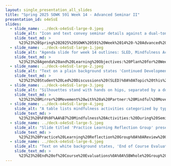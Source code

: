 ```yaml
---
layout: single_presentation_all_slides
title: "Spring 2025 SOWK 591 Week 14 - Advanced Seminar II"
presentation_id: o4eSsE
slides:
  - slide_name: ../deck-o4eSsE-large-0.jpeg
    slide_alt: "Icon and text convey seminar details against a dual-toned background. Text reads: “Practicum Seminar II, Week 14 for SOWK 591.1.” Bottom text: 'Jacob Campbell, Ph.D. LICSW at Heritage University.'"
    slide_text_md: >
      %23%23%20Spring%202025%20SOWK%20591%20Week%2014%20-%20Advanced%20Seminar%20II%0A%0Atitle:%20Spring%202025%20SOWK%20591%20Week%2014%20-%20Advanced%20Seminar%20II%0Adate:%202025-04-25%2010:12:03%0Alocation:%20Heritage%20University%0Atags:%0A%20%20-%20Heritage%20University%0A%20%20-%20MSW%20Program%0A%20%20-%20SOWK%20591%0Apresentation_video:%20%3E%0A%20%20%22%22%0Adescription:%20%3E%0A%0AWeek%2014%20for%20SOWK%20591%20is%20synchronous,%20with%20class%20on%20Saturday%20(04/26/25).%20Students%20will%20reflect%20on%20their%20practicum%20experience%20in%20their%20journals.%20During%20class,%20we%20will%20have%20a%20student-led%20discussion%20regarding%20professional%20development,%20engage%20in%20mindfulness%20through%20mindful%20movement,%20participate%20in%20a%20group%20reflecting%20on%20their%20practice,%20and%20complete%20end%20of%20year%20evaluations.%20The%20following%20is%20the%20agenda:%0A%0A-%20SLED:%20Continued%20Development%20(Professional%20and%20Self)%20%0A-%20Mindfulness%20activity%0A-%20Practice%20Learning%20Reflection%20Group%0A-%20End%20of%20semester%20evaluation%0A%0AThe%20learning%20objectives%20this%20week%20include:%0A%0A-%20Students%20will%20provide%20feedback%20to%20help%20guide%20this%20course.%0A-%20Students%20will%20recognize%20the%20shared%20experiences%20of%20peers%20in%20their%20practicum%20and%20be%20able%20to%20use%20the%20group%20as%20a%20method%20for%20sharing%20and%20problem-solving.%0A-%20Students%20will%20analyze%20their%20practicum%20experience,%20reflecting%20on%20how%20it%20connects%20to%20their%20development%20and%20demonstration%20of%20competence.%0A-%20Students%20will%20actively%20practice%20a%20mindfulness%20activity.%0A-%20Students%20consider%20continued%20development%20and%20its%20application%20to%20practice.%0A%0A
  - slide_name: ../deck-o4eSsE-large-1.jpeg
    slide_alt: "Agenda slide for week 14 outlines: SLED, Mindfulness Activity, Practice Learning Reflection Group, End of course evaluation. Learning objectives include feedback, shared experiences, practicum analysis, mindfulness, and development application."
    slide_text_md: >
      %23%23%20Agenda%20and%20Learning%20Objectives:%20Plan%20for%20Week%2014%0A%0AThe%20following%20is%20the%20agenda:%0A%0A-%20SLED:%20Continued%20Development%20(Professional%20and%20Self)%20%0A-%20Mindfulness%20activity%0A-%20Practice%20Learning%20Reflection%20Group%0A-%20End%20of%20semester%20evaluation%0A%0AThe%20learning%20objectives%20this%20week%20include:%0A%0A-%20Students%20will%20provide%20feedback%20to%20help%20guide%20this%20course.%0A-%20Students%20will%20recognize%20the%20shared%20experiences%20of%20peers%20in%20their%20practicum%20and%20be%20able%20to%20use%20the%20group%20as%20a%20method%20for%20sharing%20and%20problem-solving.%0A-%20Students%20will%20analyze%20their%20practicum%20experience,%20reflecting%20on%20how%20it%20connects%20to%20their%20development%20and%20demonstration%20of%20competence.%0A-%20Students%20will%20actively%20practice%20a%20mindfulness%20activity.%0A-%20Students%20consider%20continued%20development%20and%20its%20application%20to%20practice.%0A%0A
  - slide_name: ../deck-o4eSsE-large-2.jpeg
    slide_alt: "Text on a plain background states 'Continued Development (Professional and Self)' with a button below labeled 'Student Led Discussion.' The context is a presentation slide."
    slide_text_md: >
      %23%23%20Student%20Led%20Discussions%20(SLED)%0A%0ATopic%20this%20week%20is%20**Continued%20Development%20(Professional%20and%20Self)**%0A%0A%5BWhole%20Group%20Activity%5D%20Give%20selected%20students%20opportunity%20to%20facilitate%20presentation/discussion%20regarding%20topic.%0A%0A
  - slide_name: ../deck-o4eSsE-large-3.jpeg
    slide_alt: "Silhouettes stand with hands on hips, separated by a dotted line. Text reads, 'Mirror Movement with a Partner, Mindful Movement / Flow Activity' and in the corner, '(Bennett, n.d.).'"
    slide_text_md: >
      %23%23%20Mirror%20Movement%20with%20a%20Partner:%20Mindful%20Movement%20/%20Flow%0A%3E%20Bennett%20describes%20this%20activity%20we%20are%20going%20to%20do%20do%20as%20behavioral%20mirroring%20and%20a%20way%20of%20enhancing%20empathy.%0A%0A%5BSmall%20Group%20Activity%5D%20Movement%20with%20a%20Partner%0A%0APlease%20find%20a%20partner%20and%20designate%20one%20person%20as%20for%20the%20%22A%22%20role%20and%20the%20other%20person%20for%20the%20%22B%22%20role.%0A%0A(Pause%20to%20allow%20time%20for%20participants%20to%20find%20partners)%0A%0AThis%20activity%20is%20one%20in%20which%20you%20will%20mirror%20the%20other.%20If%20you%20are%20leading,%20make%20sure%20to%20make%20your%20movements%20as%20if%20you%20are%20in%20slow%20motion.%20If%20you%20are%20mirroring%20the%20other%20person,%20remember%20that%20you%20should%20be%20looking%20at%20the%20other%20person%20and%20moving%20your%20face%20just%20as%20they%20do%20%E2%80%93%20but%20as%20if%20in%20a%20mirror.%20It%20may%20help%20to%20pretend%20that%20there%20is%20a%20mirror%20in%20front%20of%20you,%20so%20if%20the%20leader%20closes%20their%20left%20eye,%20your%20close%20your%20right%20eye.%20This%20is%20not%20Simon%20Says%20where%20you%20do%20what%20the%20other%20person%20does%20afterwards%20%E2%80%93%20your%20goal%20as%20a%20mirrored%20image%20is%20to%20make%20the%20action%20at%20the%20same%20time%20they%20are%20doing%20it.%0A%0A(Pause)%0A%0APerson%20A,%20you%20will%20start%20as%20the%20leader.%20Move%20you%20face,%20and%20only%20your%20face,%20in%20slow%20motion.%20Try%20making%20different%20facial%20movements%20or%20displaying%20different%20emotions.%20Person%20B,%20mirror%20the%20facial%20expressions%20of%20Person%20A.%0A%0A(Allow%201%20minute)%0A%0ANext,%20Person%20B,%20you%20are%20the%20leader.%20Person%20A,%20you%20must%20mirror%20Person%20B's%20face.%0A%0A(Allow%2030%20seconds).%0A%0ANext,%20Person%20B%20you%20are%20still%20the%20leader.%20This%20time,%20you%20may%20move%20your%20arms,%20legs,%20and%20torso%20as%20well.%20Again,%20move%20slowly!%20Person%20A,%20continue%20to%20mirror%20Person%20B's%20movements.%0A%0A(Allow%201%20minute)%0A%0ANow%20switch%20%E2%80%93%20Person%20A%20you%20can%20lead,%20moving%20your%20entire%20body.%20Person%20B,%20mirror%20their%20movements%20in%20real%20time.%0A%0A(Allow%2030%20seconds).%0A%0A%3Cdiv%20style%3D%22text-align:%20center%22%20markdown%3D%221%22%3E%0AReference%0A%3C/div%3E%0A%3Cdiv%20style%3D%22margin:%200%200%200%202em;%20text-indent:%20-2em;%22%20markdown%3D%221%22%3E%0A%0ABennett,%20A.%20(n.d.)%20Enhancing%20empathy%20through%20behavioral%20mirroring:%20A%205-minute%20experiential%20activity.%20_The%20Hub%20of%20the%20Management%20%26%20Organizational%20Behavior%20Teaching%20Society_.%20%3Chttps://hub.mobts.org/enhancing-empathy-through-behavioral-mirroring-a-5-minute-experiential-activity/%3E%0A%0A%3C/div%3E%0A%0A
  - slide_name: ../deck-o4eSsE-large-4.jpeg
    slide_alt: "A table lists mindfulness activities categorized by type. Activities include box breathing, guided meditation, sensory grounding, mindful movement, creative activities, and reflection exercises, designed for Seminar I & II. A lotus graphic decorates the side."
    slide_text_md: >
      %23%23%20%F0%9F%AA%B7%20Mindfulness%20Activities:%20During%20Seminar%20I%20%26%20II%0A%3E%20We%20have%20done%20a%20lot%20of%20activities%20this%20year%20between%20the%20two%20seminar%20sections.%20They%20include:%0A%0A-%20**Breathing%20Practices**%0A%20%20-%20*Box%20Breathing*%20(Fall%202024,%20Week%2001)%0A%20%20-%20*Whale%20Breath*%20(Spring%202025,%20Week%2007)%0A%0A-%20**Guided%20Meditation**%0A%20%20-%20*Walking%20Down%20the%20Spiral%20Stairs*%20(Fall%202024,%20Week%2003)%20%E2%80%94%20from%20*DBT%20Skills%20Training%20Manual*%0A%20%20-%20*5%20Senses%20Activity*%20(Fall%202024,%20Week%2005)%0A%20%20-%20*Wheel%20of%20Awareness%20%26%20Plane%20of%20Possibility*%20(Fall%202024,%20Week%2007)%20%E2%80%94%20by%20*Dr.%20Dan%20Siegel*%0A%0A-%20**Sensory%20Grounding**%0A%20%20-%20*Taste%20and%20Smell*%20(Spring%202025,%20Week%2005)%20%E2%80%94%20with%20essential%20oils%20and%20raisins%0A%0A-%20**Mindful%20Movement%20/%20Flow**%0A%20%20-%20*Poi%20Ball%20Spinning*%20(Fall%202024,%20Week%2009)%0A%20%20-%20*Chair%20Yoga*%20(Spring%202025,%20Week%2010)%0A%20%20-%20*Mirror%20Movement%20with%20a%20Partner*%20(Spring%202025,%20Week%2014)%20(will%20do%20today)%0A%0A-%20**Creative%20/%20Art-Based%20Mindfulness**%0A%20%20-%20*Mandala%20Coloring*%20(Fall%202024,%20Week%2011)%0A%0A-%20**Intention%20%26%20Reflection**%0A%20%20-%20*Setting%20Intentions%20(Personal%20and%20Group)*%20(Spring%202025,%20Week%2001)%0A%20%20-%20*5-Minute%20Gratitude%20Free%20Write*%20(Spring%202025,%20Week%2003)%0A%20%20-%20*Zen%20Card%20Contemplation*%20(Spring%202025,%20Week%2012)%0A%0A%5BWhole%20Group%20Activity%5D%20Debriefing%20Mindfulness%20Activities%0A%0A-%20Has%20this%20practice%20impacted%20your%20life%20or%20our%20practice%20in%20any%20ways%3F%0A-%20Which%20activities%20were%20your%20favorite,%20or%20least%20favorite%3F%0A-%20What%20other%20activities%20should%20I%20consider%20for%20next%20year%3F%0A%0A
  - slide_name: ../deck-o4eSsE-large-5.jpeg
    slide_alt: "Slide titled 'Practice Learning Reflection Group' presents questions on practicum experiences, skills, and client work. It includes a section on 'Group Norms,' emphasizing respect, open-mindedness, participation, and confidentiality."
    slide_text_md: >
      %23%23%20Practice%20Learning%20Reflection%20Group%0A%0AReview%20Group%20Norms:%0A%0A-%20We%20will%20be%20respectful%20of%20each%20other%0A-%20We%20will%20approach%20our%20dialog%20with%20an%20open%20mind%0A-%20We%20will%20engage%20and%20fully%20participate%0A-%20We%20will%20keep%20our%20client's%20information%20confidential%0A%0A**Group%20Check-in%20Question**:%0AWhat%20are%20the%20perspectives,%20skills,%20lessons,%20or%20competencies%20that%20you%20will%20take%20away%20from%20your%20practicum%20placement%20and%20into%20your%20future%20career%3F%0A%0A**Practicum%20Discussion**:%20%0A%0ADiscuss%20any%20of%20the%20following:%0A%0A-%20Discuss%20things%20going%20on%20at%20your%20practicums.%0A-%20Explore%20client%20needs%20and%20group%20problem-solving.%0A-%20Share%20about%20the%20work%20you%20are%20doing%20with%20your%20clients.%0A%0A
  - slide_name: ../deck-o4eSsE-large-6.jpeg
    slide_alt: "Text on white background states, 'End of Course Evaluations' and 'Please do for 591 and 596.' The slide is simple and instructive in tone."
    slide_text_md: >
      %23%23%20End%20of%20Course%20Evaluations%0A%0A%5BWhole%20Group%20Activity%5D%20Give%20time%20to%20complete%20course%20evaluations%20for%20591%20and%20596.%0A
---
```

